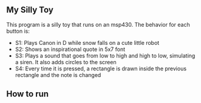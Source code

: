 ## My Silly Toy

This program is a silly toy that runs on an msp430. The behavior for each
button is:
- S1: Plays Canon in D while snow falls on a cute little robot
- S2: Shows an inspirational quote in 5x7 font
- S3: Plays a sound that goes from low to high and high to low, simulating a
siren. It also adds circles to the screen
- S4: Every time it is pressed, a rectangle is drawn inside the previous
rectangle and the note is changed

## How to run
